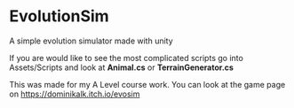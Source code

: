 # EvolutionSim
A simple evolution simulator made with unity

If you are would like to see the most complicated scripts go into Assets/Scripts and look at **Animal.cs** or **TerrainGenerator.cs**

This was made for my A Level course work. You can look at the game page on https://dominikalk.itch.io/evosim
